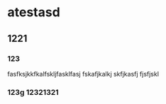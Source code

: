 # atestasd
## 1221
### 123

fasfksjkkfkalfskljfasklfasj
fskafjkalkj
skfjkasfj 
fjsfjskl
### 123g 12321321
